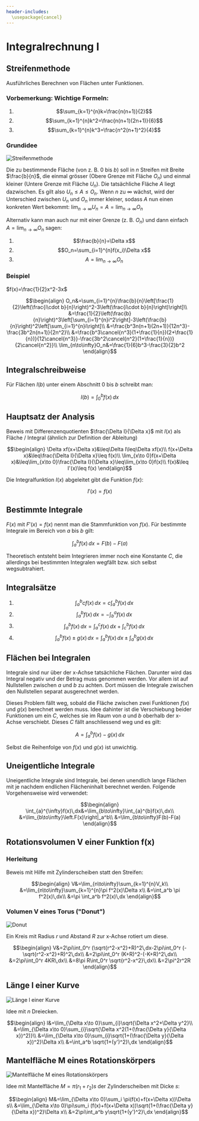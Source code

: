 ```yaml
---
header-includes:
  \usepackage{cancel}
---
```


# Integralrechnung I

## Streifenmethode

Ausführliches Berechnen von Flächen unter Funktionen.

### Vorbemerkung: Wichtige Formeln:

1.  $$\sum_{k=1}^{n}k=\frac{n(n+1)}{2}$$
2.  $$\sum_{k=1}^{n}k^2=\frac{n(n+1)(2n+1)}{6}$$
3.  $$\sum_{k=1}^{n}k^3=\frac{n^2(n+1)^2}{4}$$

### Grundidee

![Streifenmethode](../../img/int11.png)

Die zu bestimmende Fläche (von z. B. 0 bis $b$) soll in $n$ Streifen mit Breite $\frac{b}{n}$, die einmal grösser (Obere Grenze mit Fläche $O_n$) und einmal kleiner (Untere Grenze mit Fläche $U_n$). Die tatsächliche Fläche $A$ liegt dazwischen. Es gilt also $U_n\leq A\leq O_n$. Wenn $n$ zu $\infty$ wächst, wird der Unterschied zwischen $U_n$ und $O_n$ immer kleiner, sodass $A$ nun einen konkreten Wert bekommt: $\lim_{n\to\infty}U_n=A=\lim_{n\to\infty}O_n$

Alternativ kann man auch nur mit einer Grenze (z. B. $O_n$) und dann einfach $A=\lim_{n\to\infty}O_n$ sagen:

1.  $$\frac{b}{n}=\Delta x$$
2.  $$O_n=\sum_{i=1}^{n}f(x_i)\Delta x$$
3.  $$A=\lim_{n\to\infty}O_n$$

### Beispiel

$f(x)=\frac{1}{2}x^2-3x$

$$\begin{align}
  O_n&=\sum_{i=1}^{n}\frac{b}{n}\left[\frac{1}{2}\left(\frac{i\cdot b}{n}\right)^2-3\left(\frac{i\cdot b}{n}\right)\right]\\
  &=\frac{1}{2}\left(\frac{b}{n}\right)^3\left[\sum_{i=1}^{n}i^2\right]-3\left(\frac{b}{n}\right)^2\left[\sum_{i=1}^{n}i\right]\\
  &=\frac{b^3n(n+1)(2n+1)}{12n^3}-\frac{3b^2n(n+1)}{2n^2}\\
  &=\frac{b^3\cancel{n^3}(1+\frac{1}{n})(2+\frac{1}{n})}{12\cancel{n^3}}-\frac{3b^2\cancel{n^2}(1+\frac{1}{n})}{2\cancel{n^2}}\\
  \lim_{n\to\infty}O_n&=\frac{1}{6}b^3-\frac{3}{2}b^2
\end{align}$$

## Integralschreibweise

Für Flächen $I(b)$ unter einem Abschnitt 0 bis $b$ schreibt man:

$$I(b)=\int_{0}^{b}f(x)\,dx$$

## Hauptsatz der Analysis

Beweis mit Differenzenquotienten $\frac{\Delta I}{\Delta x}$ mit $I(x)$ als Fläche / Integral (ähnlich zur Definition der Ableitung)

$$\begin{align}
  \Delta xf(x+\Delta x)&\leq\Delta I\leq\Delta xf(x)\\
  f(x+\Delta x)&\leq\frac{\Delta I}{\Delta x}\leq f(x)\\
  \lim_{x\to 0}f(x+\Delta x)&\leq\lim_{x\to 0}\frac{\Delta I}{\Delta x}\leq\lim_{x\to 0}f(x)\\
  f(x)&\leq I'(x)\leq f(x)
\end{align}$$


Die Integralfunktion $I(x)$ abgeleitet gibt die Funktion $f(x)$:

$$I'(x)=f(x)$$

## Bestimmte Integrale

$F(x)$ mit $F'(x)=f(x)$ nennt man die Stammfunktion von $f(x)$. Für bestimmte Integrale im Bereich von $a$ bis $b$ gilt:

$$\int_{a}^{b}f(x)\,dx=F(b)-F(a)$$



Theoretisch entsteht beim Integrieren immer noch eine Konstante $C$, die allerdings bei bestimmten Integralen wegfällt bzw. sich selbst wegsubtrahiert. 

## Integralsätze

1.  $$\int_{a}^{b}cf(x)\,dx=c\int_{a}^{b}f(x)\,dx$$
2.  $$\int_{a}^{b}f(x)\,dx=-\int_{b}^{a}f(x)\,dx$$
3.  $$\int_{a}^{b}f(x)\,dx=\int_{a}^{c}f(x)\,dx + \int_{c}^{b}f(x)\,dx$$
4.  $$\int_{a}^{b}f(x)\pm g(x)\,dx=\int_{a}^{b}f(x)\,dx \pm \int_{a}^{b}g(x)\,dx$$

## Flächen bei Integralen

Integrale sind nur über der x-Achse tatsächliche Flächen. Darunter wird das Integral negativ und der Betrag muss genommen werden. Vor allem ist auf Nullstellen zwischen $a$ und $b$ zu achten. Dort müssen die Integrale zwischen den Nullstellen separat ausgerechnet werden.

Dieses Problem fällt weg, sobald die Fläche zwischen zwei Funktionen $f(x)$ und $g(x)$
berechnet werden muss. Idee dahinter ist die Verschiebung beider Funktionen um ein $C$, welches sie im Raum von $a$ und $b$ oberhalb der x-Achse verschiebt. Dieses $C$ fällt anschliessend weg und es gilt:

$$A=\int_{a}^{b}f(x)-g(x)\,dx$$

Selbst die Reihenfolge  von $f(x)$ und $g(x)$ ist unwichtig.

## Uneigentliche Integrale

Uneigentliche Integrale sind Integrale, bei denen unendlich lange Flächen mit je nachdem endlichen Flächeninhalt berechnet werden. Folgende Vorgehensweise wird verwendet:

$$\begin{align}
  \int_{a}^{\infty}f(x)\,dx&=\lim_{b\to\infty}\int_{a}^{b}f(x)\,dx\\
  &=\lim_{b\to\infty}\left.F(x)\right|_a^b\\
  &=\lim_{b\to\infty}F(b)-F(a)
\end{align}$$

## Rotationsvolumen V einer Funktion f(x)

### Herleitung

Beweis mit Hilfe mit Zylinderscheiben statt den Streifen:

$$\begin{align}
  V&=\lim_{n\to\infty}\sum_{k=1}^{n}V_k\\
  &=\lim_{n\to\infty}\sum_{k=1}^{n}\pi f^2(x)\Delta x\\
  &=\int_a^b \pi f^2(x)\,dx\\
  &=\pi \int_a^b f^2(x)\,dx
\end{align}$$

### Volumen V eines Torus ("Donut")

![Donut](../../img/int12.png)

Ein Kreis mit Radius $r$ und Abstand $R$ zur x-Achse rotiert um diese.

$$\begin{align}
  V&=2\pi\int_0^r (\sqrt{r^2-x^2}+R)^2\,dx-2\pi\int_0^r (-\sqrt{r^2-x^2}+R)^2\,dx\\
  &=2\pi\int_0^r (K+R)^2-(-K+R)^2\,dx\\
  &=2\pi\int_0^r 4KR\,dx\\
  &=8\pi R\int_0^r \sqrt{r^2-x^2}\,dx\\
  &=2\pi^2r^2R
\end{align}$$

## Länge l einer Kurve

![Länge l einer Kurve](../../img/int13.png)

Idee mit $n$ Dreiecken.

$$\begin{align}
  l&=\lim_{\Delta x\to 0}\sum_{i}\sqrt{\Delta x^2+\Delta y^2}\\
  &=\lim_{\Delta x\to 0}\sum_{i}\sqrt{\Delta x^2(1+(\frac{\Delta y}{\Delta x})^2)}\\
  &=\lim_{\Delta x\to 0}\sum_{i}\sqrt{1+(\frac{\Delta y}{\Delta x})^2}\Delta x\\
  &=\int_a^b \sqrt{1+(y')^2}\,dx
\end{align}$$

## Mantelfläche M eines Rotationskörpers

![Mantelfläche M eines Rotationskörpers](../../img/int14.png)

Idee mit Mantelfläche $M=\pi(r_1+r_2)s$ der Zylinderscheiben mit Dicke $s$:

$$\begin{align}
  M&=\lim_{\Delta x\to 0}\sum_i \pi(f(x)+f(x+\Delta x))\Delta s\\
  &=\lim_{\Delta x\to 0}\pi\sum_i (f(x)+f(x+\Delta x))\sqrt{1+(\frac{\Delta y}{\Delta x})^2}\Delta x\\
  &=2\pi\int_a^b y\sqrt{1+(y')^2}\,dx
\end{align}$$